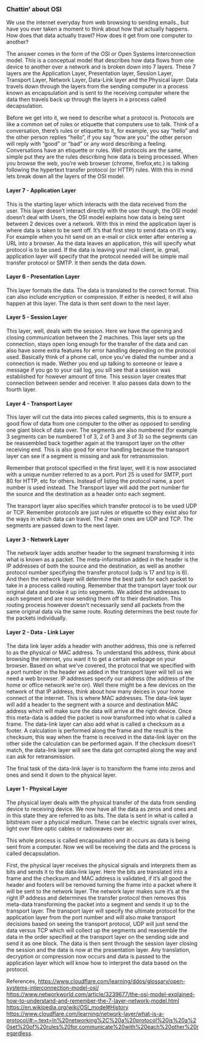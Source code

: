 ### Chattin’ about OSI


We use the internet everyday from web browsing to sending emails., but have you ever taken a moment to think about how that actually happens. How does that data actually travel? How does it get from one computer to another?

The answer comes in the form of the OSI or Open Systems Interconnection model. This is a conceptual model that describes how data flows from one device to another over a network and is broken down into 7 layers. These 7 layers are the Application Layer, Presentation layer, Session Layer, Transport Layer, Network Layer, Data-Link layer and the Physical layer. 
Data travels down through the layers from the sending computer in a process known as encapsulation and is sent to the receiving computer where the data then travels back up through the layers in a process called decapsulation. 

Before we get into it, we need to describe what a protocol is. Protocols are like a common set of rules or etiquette that computers use to talk. Think of a conversation, there’s rules or etiquette to it, for example, you say “hello” and the other person replies “hello”, if you say “how are you” the other person will reply with “good” or “bad” or any word describing a feeling. Conversations have an etiquette or rules. Well protocols are the same, simple put they are the rules describing how data is being processed. When you browse the web, you’re web browser (chrome, firefox,etc.) is talking following the hypertext transfer protocol (or HTTP) rules. With this in mind lets break down all the layers of the OSI model.

#### Layer 7 - Application Layer
This is the starting layer which interacts with the data received from the user. This layer doesn’t interact directly with the user though, the OSI model doesn’t deal with Users, the OSI model explains how data is being sent between 2 devices over a network. With this in mind the application layer is where data is taken to be sent off. It’s that first step to send data on it’s way. For example when you hit send on an e-mail or click enter after entering a URL into a browser. As the data leaves an application, this will specify what protocol is to be used. If the data is leaving your mail client, ie. gmail, application layer will specify that the protocol needed will be simple mail transfer protocol or SMTP. It then sends the data down.

#### Layer 6 - Presentation Layer
This layer formats the data. The data is translated to the correct format. This can also include encryption or compression. If either is needed, it will also happen at this layer. The data is then sent down to the next layer.

#### Layer 5 - Session Layer
This layer, well, deals with the session. Here we have the opening and closing communication between the 2 machines. This layer sets up the connection, stays open long enough for the transfer of the data and can also have some extra features for error handling depending on the protocol used. Basically think of a phone call, once you’ve dialed the number and a connection is made. Wether you end up talking  to someone or leave a message if you go to your call log, you sill see that a session was established for however amount of time. This session layer creates that connection between sender and receiver. It also passes data down to the fourth layer. 

#### Layer 4 - Transport Layer
This layer will cut the data into pieces called segments, this is to ensure a good flow of data from one computer to the other as opposed to sending one giant block of data over. The segments are also numbered (for example 3 segments can be numbered 1 of 3, 2 of 3 and 3 of 3) so the segments can be reassembled back together again at the transport layer on the other receiving end. This is also good for error handling because the transport layer can see if a segment is missing and ask for retransmission. 

Remember that protocol specified in the first layer, well it is now associated with a unique number referred to as a port. Port 25 is used for SMTP, port 80 for HTTP, etc for others. Instead of listing the protocol name, a port number is used instead. The Transport layer will add the port number for the source and the destination as a header onto each segment.

The transport layer also specifies which transfer protocol is to be used UDP or TCP. Remember protocols are just rules or etiquette so they exist also for the ways in which data can travel. The 2 main ones are UDP and TCP. The segments are passed down to the next layer.

#### Layer 3 - Network Layer
The network layer adds another header to the segment transforming it into what is known  as a packet. The meta-information added in the header is the IP addresses of both the source and the destination, as well as another protocol number specifying the transfer protocol (udp is 17 and tcp is 6). And then the network layer will determine the best path for each packet to take in a process called routing. Remember that the transport layer took our original data and broke it up into segments. We added the addresses to each segment and are now sending them off to their destination. This routing process however doesn’t necessarily send all packets from the same original data via the same route. Routing determines the best route for the packets individually.

#### Layer 2 - Data - Link Layer

The data link layer adds a header with another address, this one is referred to as the physical or MAC address. To understand this address, think about browsing the internet, you want it to get a certain webpage on your browser. Based on what we’ve covered, the protocol that we specified with a port number in the header we added in the transport layer will tell us we need a web browser. IP addresses specify our address (the address of the home or office network we’re on). Well there might be a few devices on the network of that IP address, think about how many deices in your home connect ot the internet. This is where MAC addresses. The data-link layer will add a header to the segment with a source and destination MAC address which will make sure the data will arrive at the right device. Once this meta-data is added the packet is now transformed into what is called a frame. The data-link layer can also add what is called a checksum as a footer. A calculation is performed along the frame and the result is the checksum, this way when the frame is received in the data-link layer on the other side the calculation can be performed again. If the checksum doesn’t match, the data-link layer will see the data got corrupted along the way and can ask for retransmission.

The final task of the data-link layer is to transform the frame into zeros and ones and send it down to the physical layer.

#### Layer 1 - Physical Layer
The physical layer deals with the physical transfer of the data from sending device to receiving device. We now have all the data as zeros and ones and in this state they are referred to as bits. The data is sent in what is called a bitstream over a physical medium. These can be electric signals over wires, light over fibre optic cables or radiowaves over air. 

This whole process is called encapsulation and it occurs as data is being sent from a computer. Now we will be receiving the data and the process is called decapsulation.

First, the physical layer receives the physical signals and interprets them as bits and sends it to the data-link layer. Here the bits are translated into a frame and the checksum and MAC address is validated, if it’s all good the header and footers will be removed turning the frame into a packet where it will be sent to the network layer. The network layer makes sure it’s at the right IP address and determines the transfer protocol then removes this meta-data transforming the packet into a segment and sends it up to the transport layer. The transport layer will specify the ultimate protocol for the application layer from the port number and will also make transport decisions based on seeing the transport protocol, UDP will just send the data versus TCP which will collect up the segments and reassemble the data in the order specified at the transport layer on the sending side and send it as one block. The data is then sent through the session layer closing the session and the data is now at the presentation layer. Any translation, decryption or compression now occurs and data is passed to the application layer which will know how to interpret the data based on the protocol.



References,
https://www.cloudflare.com/learning/ddos/glossary/open-systems-interconnection-model-osi/ 
https://www.networkworld.com/article/3239677/the-osi-model-explained-how-to-understand-and-remember-the-7-layer-network-model.html 
https://en.wikipedia.org/wiki/OSI_model#History
https://www.cloudflare.com/learning/network-layer/what-is-a-protocol/#:~:text=In%20networking%2C%20a%20protocol%20is%20a%20set%20of%20rules%20for,communicate%20with%20each%20other%20regardless.
